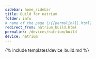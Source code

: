 ```yaml
---
sidebar: home_sidebar
title: Build for natrium
folder: info
# name of the page (/{{permalink}}.html)
redirect_from: natrium_build.html
permalink: /devices/natrium/build
device: natrium
---
```

{% include templates/device_build.md %}

